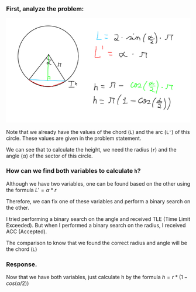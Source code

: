 ### First, analyze the problem:
![radius](/geometria/03/assets/j.png)

Note that we already have the values of the chord (`L`) and the arc (`L'`) of this circle. These values are given in the problem statement.

We can see that to calculate the height, we need the radius (`r`) and the angle ($\alpha$) of the sector of this circle.

### How can we find both variables to calculate `h`?

Although we have two variables, one can be found based on the other using the formula $L' = \alpha * r$

Therefore, we can fix one of these variables and perform a binary search on the other.

I tried performing a binary search on the angle and received TLE (Time Limit Exceeded). But when I performed a binary search on the radius, I received ACC (Accepted).

The comparison to know that we found the correct radius and angle will be the chord (`L`)

### Response.

Now that we have both variables, just calculate h by the formula $h = r*(1 - cos(\alpha/2))$